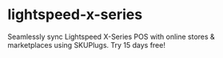 # lightspeed-x-series
Seamlessly sync Lightspeed X-Series POS with online stores &amp; marketplaces using SKUPlugs. Try 15 days free!
